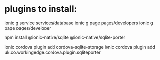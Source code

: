 # plugins to install: 

ionic g service services/database
ionic g page pages/developers
ionic g page pages/developer
 
npm install @ionic-native/sqlite @ionic-native/sqlite-porter
 
ionic cordova plugin add cordova-sqlite-storage
ionic cordova plugin add uk.co.workingedge.cordova.plugin.sqliteporter
